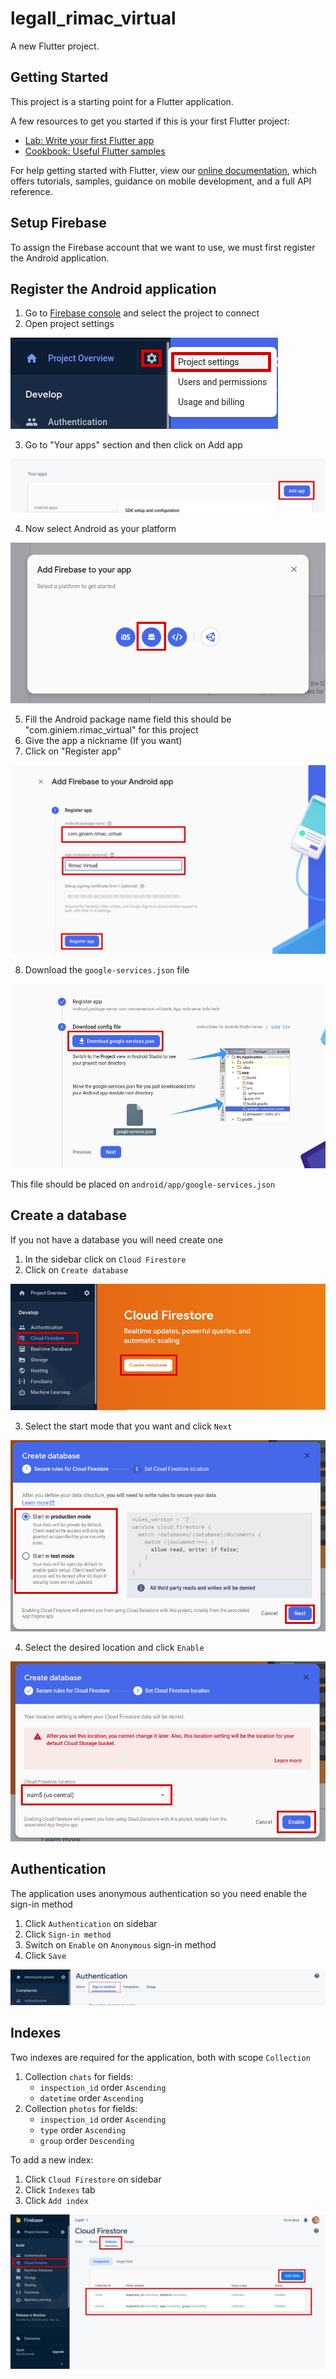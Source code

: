 # legall_rimac_virtual

A new Flutter project.

## Getting Started

This project is a starting point for a Flutter application.

A few resources to get you started if this is your first Flutter project:

- [Lab: Write your first Flutter app](https://flutter.dev/docs/get-started/codelab)
- [Cookbook: Useful Flutter samples](https://flutter.dev/docs/cookbook)

For help getting started with Flutter, view our
[online documentation](https://flutter.dev/docs), which offers tutorials,
samples, guidance on mobile development, and a full API reference.

## Setup Firebase

To assign the Firebase account that we want to use, we must first register the Android application.

## Register the Android application
1. Go to [Firebase console](https://console.firebase.google.com/) and select the project to connect
2. Open project settings

![](.README_images/4b3d69d.png)

3. Go to "Your apps" section and then click on Add app

![](.README_images/d0d8d15.png)

4. Now select Android as your platform

![](.README_images/75b92a4.png)

5. Fill the Android package name field this should be "com.giniem.rimac_virtual" for this project
6. Give the app a nickname (If you want)
7. Click on "Register app"

![](.README_images/570322a.png)

8. Download the `google-services.json` file

![](.README_images/0ad5ecc.png)

This file should be placed on `android/app/google-services.json`

## Create a database
If you not have a database you will need create one

1. In the sidebar click on `Cloud Firestore`
2. Click on `Create database`

![](.README_images/268d5f2.png)

3. Select the start mode that you want and click `Next`

![](.README_images/68764fe.png)

4. Select the desired location and click `Enable`

![](.README_images/4023314.png)


## Authentication
The application uses anonymous authentication so you need enable the sign-in method

1. Click `Authentication` on sidebar
2. Click `Sign-in method`
3. Switch on `Enable` on `Anonymous` sign-in method
4. Click `Save`

![](.README_images/09b0191.png)

## Indexes
Two indexes are required for the application, both with scope `Collection`

1. Collection `chats` for fields:
    - `inspection_id` order `Ascending`
    - `datetime` order `Ascending`
2. Collection `photos` for fields:
    - `inspection_id` order `Ascending`
    - `type` order `Ascending`
    - `group` order `Descending`

To add a new index:
1. Click `Cloud Firestore` on sidebar
2. Click `Indexes` tab
3. Click `Add index`

![](.README_images/e8d0dbc.png)


